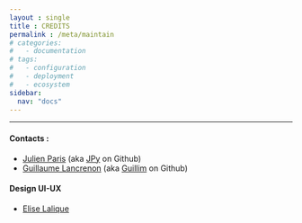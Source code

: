 ```yaml
---
layout : single 
title : CREDITS
permalink : /meta/maintain
# categories:
#   - documentation
# tags:
#   - configuration
#   - deployment
#   - ecosystem
sidebar:
  nav: "docs"
---
```


-----

#### Contacts :

- [Julien Paris](<mailto:codemos.infos@gmail.com>) (aka [JPy](https://github.com/JulienParis) on Github)
- [Guillaume Lancrenon](https://guillim.github.io) (aka [Guillim](https://github.com/guillim) on Github)

#### Design UI-UX
- [Elise Lalique](https://github.com/Eliselalique)

